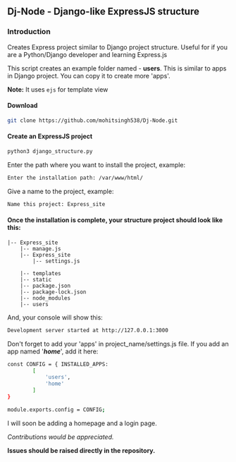 
## Dj-Node - Django-like ExpressJS structure


### Introduction

Creates Express project similar to Django project structure. Useful for if you are a Python/Django developer and learning Express.js

This script creates an example folder named - **users**. This is similar to apps in Django project. You can copy it to create more 'apps'.

**Note:** It uses ```ejs``` for template view

#### Download
```bash
git clone https://github.com/mohitsingh538/Dj-Node.git
```

#### Create an ExpressJS project
```bash
python3 django_structure.py
```

Enter the path where you want to install the project, example:
```bash
Enter the installation path: /var/www/html/
```

Give a name to the project, example:
```bash
Name this project: Express_site
```


#### Once the installation is complete, your structure project should look like this:

```
|-- Express_site
    |-- manage.js
    |-- Express_site
	    |-- settings.js

    |-- templates
    |-- static
    |-- package.json
    |-- package-lock.json
    |-- node_modules
    |-- users
```

And, your console will show this:
```bash
Development server started at http://127.0.0.1:3000
```

Don't forget to add your 'apps' in project_name/settings.js file. If you add an app named '***home***', add it here:
```bash
const CONFIG = { INSTALLED_APPS:
        [
            'users',
            'home'
        ]
}

module.exports.config = CONFIG;
```

I will soon be adding a homepage and a login page. 

*Contributions would be appreciated.*

**Issues should be raised directly in the repository.**
